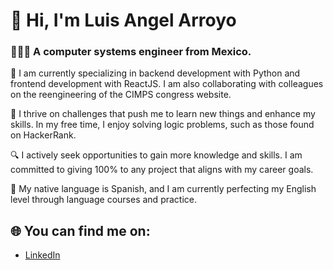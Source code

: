 # 👋 Hi, I'm Luis Angel Arroyo
### 🧑🏽‍💻 A computer systems engineer from Mexico.

📖 I am currently specializing in backend development with Python and frontend development with ReactJS. I am also collaborating with colleagues on the reengineering of the CIMPS congress website.

🦉 I thrive on challenges that push me to learn new things and enhance my skills. In my free time, I enjoy solving logic problems, such as those found on HackerRank.

🔍 I actively seek opportunities to gain more knowledge and skills. I am committed to giving 100% to any project that aligns with my career goals.

📒 My native language is Spanish, and I am currently perfecting my English level through language courses and practice.

## 🌐 You can find me on:
- [LinkedIn](https://www.linkedin.com/in/luis-angel-arroyo-morales-31b25a1ab)

